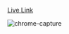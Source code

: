 [Live Link](https://scroll-projectjs.netlify.app/)

![chrome-capture](https://user-images.githubusercontent.com/57871796/150671960-b36f21a7-e10d-4d9c-87bb-9f72989e41fe.gif)
